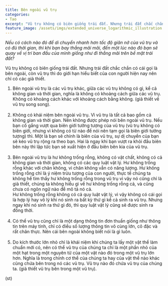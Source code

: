```yaml
---
title: Bên ngoài vũ trụ
categories:
- Tao
excerpt: "Vũ trụ không có biên giống trái đất. Nhưng trái đất chắc chắn có cái gọi là bên ngoài, còn vũ trụ thì do giới hạn hiểu biết của con người hiện nay nên chỉ có các giả thiết."
feature_image: /assets/imgs/extended_universe_logarithmic_illustration.png
---
```


*Nếu có cách nào đó để di chuyển nhanh hơn tốc độ giãn nở của vũ trụ và có đủ thời gian, thì khi bạn bay thẳng mãi mãi, đến một lúc nào đó bạn sẽ quay về vị trí ban đầu của mình giống như đi thẳng mãi trên bề mặt trái đất?*

Vũ trụ không có biên giống trái đất. Nhưng trái đất chắc chắn có cái gọi là bên ngoài, còn vũ trụ thì do giới hạn hiểu biết của con người hiện nay nên chỉ có các giả thiết.

1. Bên ngoài vũ trụ là các vũ trụ khác, giữa các vũ trụ không có gì, kể cả không gian và thời gian, nghĩa là không có khoảng cách giữa các vũ trụ. Không có khoảng cách khác với khoảng cách bằng không. (giả thiết về vũ trụ song song).
<br /><br />
2. Không có khái niệm bên ngoài vũ trụ. Vì vũ trụ là tất cả bao gồm cả không gian và thời gian. Nên không được phép nói bên ngoài vũ trụ. Nếu bạn cố gắng vượt qua biên giới tưởng tượng của vũ trụ (vũ trụ không có biên giới, nhưng vì không có từ nào để nói nên tạm gọi là biên giới tưởng tượng) thì. Một là bạn sẽ chính là biên của vũ trụ, sự dị chuyển của bạn sẽ kéo vũ trụ rộng ra theo bạn. Hai là ngay khi bạn vượt ra khỏi đầu biên bên này thì lập tức bạn sẽ xuất hiện ở đầu biên bên kia của vũ trụ.
<br /><br />
3. Bên ngoài vũ trụ là hư không trống rỗng, không có vật chất, không có cả không gian và thời gian, không có các quy luật vật lý. Hư không trống rỗng khác với chân không, vì chân không vẫn có năng lượng. Hư không trống rỗng chỉ là ý niệm trừu tượng của con người, thực tế chúng ta không hề tìm thấy hư không trống rỗng trong vũ trụ vì vậy nó cũng chỉ là giả thiết, chúng ta không hiểu gì về hư không trống rỗng cả, và cũng chưa có ngôn ngữ nào để mô tả nó cả.<br />
Hư không trống rỗng không có cả quy luật vật lý, vì vậy không có cái gọi là hợp lý hay vô lý khi nó sinh ra bất kỳ thứ gì kể cả sinh ra vũ trụ. Nhưng ngay khi nó sinh ra thứ gì đó, thì quy luật vật lý cũng sẽ được sinh ra đồng thời.
<br /><br />
4. Có thể vũ trụ cũng chỉ là một dạng thông tin đơn thuần giống như thông tin trên máy tính, chỉ có điều số lượng thông tin vô cùng lớn, cô đặc và rất chân thực. Nên cái bên ngoài không biết nói là gì luôn.
<br /><br />
5. Do kích thước lớn nhỏ chỉ là khái niệm khi chúng ta lấy một vật thể làm chuẩn mới có, nên có thể vũ trụ của chúng ta chỉ là một phần nhỏ của một hạt trong một nguyên tử của một vật nào đó trong một vũ trụ lớn hơn. Nghĩa là trong chính cơ thể của chúng ta hay của vật thể nào khác cũng chứa bên trong nó các vũ trụ. Vũ trụ nào đó chứa vũ trụ của chúng ta. (giả thiết vũ trụ bên trong một vũ trụ).

(st)
